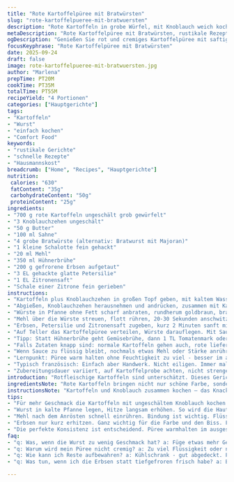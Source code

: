 ```yaml
---
title: "Rote Kartoffelpüree mit Bratwürsten"
slug: "rote-kartoffelpueree-mit-bratwuersten"
description: "Rote Kartoffeln in grobe Würfel, mit Knoblauch weich kochen, dann mit Butter und Sahne zu cremigem Püree stampfen. Toulouse-Würste scharf anbraten, kleine Zwiebeln darin dünsten, mit Mehl anschwitzen. Hühnerbrühe angießen, einköcheln bis die Sauce dicklich wird. Tiefgefrorene Erbsen, frischer Petersilie und Zitronensaft am Schluss einrühren. Zusammen servieren, mit Zitronenzeste bestreut. Komfortgericht mit rustikalem Touch, wenig Schnickschnack. Variationen mit Majoran oder Crème fraîche gut möglich. Sensible Balance zwischen Säure, Fett und Frische. Hauptmahlzeit für vier Portionen, schnell und bodenständig."
metaDescription: "Rote Kartoffelpüree mit Bratwürsten, rustikale Rezept für genussvolles Kochen"
ogDescription: "Genießen Sie rot und cremiges Kartoffelpüree mit saftigen Bratwürsten, ein einfaches und herzhaftes Gericht für jeden Anlass."
focusKeyphrase: "Rote Kartoffelpüree mit Bratwürsten"
date: 2025-09-24
draft: false
image: rote-kartoffelpueree-mit-bratwuersten.jpg
author: "Marlena"
prepTime: PT20M
cookTime: PT35M
totalTime: PT55M
recipeYield: "4 Portionen"
categories: ["Hauptgerichte"]
tags:
- "Kartoffeln"
- "Wurst"
- "einfach kochen"
- "Comfort Food"
keywords:
- "rustikale Gerichte"
- "schnelle Rezepte"
- "Hausmannskost"
breadcrumb: ["Home", "Recipes", "Hauptgerichte"]
nutrition: 
 calories: "630"
 fatContent: "35g"
 carbohydrateContent: "50g"
 proteinContent: "25g"
ingredients:
- "700 g rote Kartoffeln ungeschält grob gewürfelt"
- "3 Knoblauchzehen ungeschält"
- "50 g Butter"
- "100 ml Sahne"
- "4 grobe Bratwürste (alternativ: Bratwurst mit Majoran)"
- "1 kleine Schalotte fein gehackt"
- "20 ml Mehl"
- "350 ml Hühnerbrühe"
- "200 g gefrorene Erbsen aufgetaut"
- "3 EL gehackte glatte Petersilie"
- "1 EL Zitronensaft"
- "Schale einer Zitrone fein gerieben"
instructions:
- "Kartoffeln plus Knoblauchzehen in großen Topf geben, mit kaltem Wasser bedecken, dann salzen. Aufkochen lassen, bei mittlerer Hitze leicht köcheln, bis die Kartoffeln weich sind, etwa 10-15 Minuten. Garprobe mit Gabel machen, Kern muss weichfühlig sein."
- "Abgießen, Knoblauchzehen herausnehmen und andrücken, zusammen mit Kartoffeln zurück in den Topf. Sofort Stößel nehmen, 2 Esslöffel Butter einarbeiten, warmen Mix mit Sahne anpassen. Kartoffelpüree soll cremig, nicht flüssig sein. Abschmecken mit Salz und frisch gemahlenem Pfeffer. Warm stellen und abgedeckt ruhen lassen, keine Folie, sonst wird es zu feucht."
- "Würste in Pfanne ohne Fett scharf anbraten, rundherum goldbraun, braucht 8–10 Minuten. Hitze mitteln, Schalotte und restliche Butter hinzufügen, glasig dünsten. Vorsicht, nicht zu dunkel werden lassen, sonst bitter."
- "Mehl über die Würste streuen, flott rühren, 20-30 Sekunden anschwitzen. Dann Brühe dazugeben, sofort rühren, damit keine Klümpchen entstehen. Hitze erhöhen bis die Sauce sprudelnd kocht, immer rühren. Reduzieren, Sauce dickt nach 4-6 Minuten. Würste wenden, weitere 5 Minuten garen, dickere Konsistenz anpeilen, nicht zu flüssig."
- "Erbsen, Petersilie und Zitronensaft zugeben, kurz 2 Minuten sanft mitdünsten, Erbsen sollen warm aber bissfest bleiben. Wichtig: Frische Kräuter erst ganz am Schluss, sonst verlieren sie Aroma."
- "Auf Teller das Kartoffelpüree verteilen, Würste darauflegen. Mit Sauce und Erbsen übergießen. Zitronenzeste als Finish geben, das macht optisch und geschmacklich was her – knackiger Frischekick."
- "Tipp: Statt Hühnerbrühe geht Gemüsebrühe, dann 1 TL Tomatenmark oder Rauchpaprika für mehr Tiefe nehmen. Mehl kann durch Speisestärke ersetzt werden, Sauce wird dann klarer. Für weniger Säure Zitronensaft durch Essigessenz mildern."
- "Falls Zutaten knapp sind: normale Kartoffeln gehen auch, rote liefern aber schöne Farbe und Süße. Frische statt gefrorene Erbsen sind Top, schmecken aber kaum anders, also keine Panik. Schalotten durch Frühlingszwiebeln ersetzen, gibt andere Süße."
- "Wenn Sauce zu flüssig bleibt, nochmals etwas Mehl oder Stärke anrühren, langsam einfließen lassen, nicht zu viel auf einmal, sonst klumpt es. Butter am Ende einrühren gibt seidigen Glanz und mildert Säure der Zitrone."
- "Lernpunkt: Püree warm halten ohne Feuchtigkeit zu viel - besser im ausgeschalteten Ofen mit leicht offener Tür. Würste nicht zu schnell drehen, sonst reißen sie auf."
- "Typisch französisch: Einfach aber Handwerk. Nicht eiligen. Immer mal probieren. Würze langsam aufbauen, nie zu viel auf einmal."
- "Zubereitungsdauer variiert, auf Kartoffelprobe achten, nicht strenge Zeitvorgaben."
introduction: "Rotfleischige Kartoffeln sind unterschätzt. Dieses Gericht zeigt, wie wenig Aufwand nötig ist, um rustikale, französisch inspirierte Hausmannskost auf den Tisch zu bringen. Kartoffelstärke trifft feines Aroma von Knoblauch und Butter, während die Wurst saftig mit einer samtigen, sämigen Sauce verbunden wird. Dazu erfrischende Akzente durch Zitrone und frische Kräuter, statt schwerem Rahm. Eine Variation, die ich seit Jahren liebe – schneller als alle denken, und doch ganz anders als die üblichen Kartoffelbrei-Würstchen-Kombis. Der Trick ist Balance zwischen cremig und würzig, mit kleinen Überraschungen im Geschmack."
ingredientsNote: "Rote Kartoffeln bringen nicht nur schöne Farbe, sondern eine leicht süßliche Note. Sie eignen sich prima zum Stampfen, da ihre Textur nicht zu mehlig, aber trotzdem weich ist. Knoblauch sorgt für dezente Würze, ohne zu dominieren. Butter und Sahne als Milchprodukt habe ich statt Milch gewählt – mehr Aroma, cremiger. Toulousewürste sind klassisch; alternativ etwas würzige Bratwürste oder sogar Salsiccia passen gut. Schalotten fein gehackt, eher milder als normale Zwiebeln. Mehl zum Andicken der Sauce – Wichtig: nicht zu viel, damit die Sauce nicht zu pastös wird. Hühnerbrühe kann durch Gemüsesuppe ersetzt werden, macht das Gericht vegetarisch, wenn man Würste weglässt. Gefrorene Erbsen rate ich gut zu tauen, so stocken sie nicht zu sehr nach. Frische Kräuter zuletzt – sonst verlieren sie an Geschmack und Farbe. Zitronenschale bringt visuelle Frische, nicht nur Aroma. Säure balancieren mit Butter, sonst wird’s zu scharf."
instructionsNote: "Kartoffeln und Knoblauch zusammen kochen – das Knacken der kochenden Kartoffeln ist ein gutes Zeichen, sie zerfallen nicht zu früh. Püree am besten gleich stampfen, solange heiß, so wird es seidig. Butterstückchen erwärmen in der Hand, dann leichter einarbeiten. Sahne langsam dazugießen, Kontrolle der Konsistenz extrem wichtig – nicht zu dünn, sonst wird es langweilig. Würste in kalte Pfanne legen, Hitze langsam erhöhen, damit Haut schön knusprig wird, dann wenden. Schalotten nicht anbräunen lassen, nur glasig – sonst bitter und beißt sich mit der Süße der Kartoffeln. Mehl anschwitzen, aber nicht verbrennen – hat sonst mehligen Nachgeschmack. Brühe zügig einrühren, so gibt es eine geschmeidige Sauce ohne Klumpen. Würste zweimal wenden, so bleibt gleichmäßige Kerntemperatur. Erbsen nur kurz, nicht verkochen, Farbe bleibt knackig. Kräuter immer am Schluss einarbeiten, für Aroma und Farbe. Zitronenzeste locker über das fertige Gericht reiben – das sorgt für einen blitzfrischen Abschluss. Abkühlen lassen sie köcheln, mühsam. Nie Sauce sofort auf Vorrat binden, kalt wird sie zu fest."
tips:
- "Für mehr Geschmack die Kartoffeln mit ungeschältem Knoblauch kochen. So reift das Aroma ein. Salz optional, doch wichtig."
- "Wurst in kalte Pfanne legen, Hitze langsam erhöhen. So wird die Haut knusprig und die Wurst bleibt saftig. Vorsicht beim Wenden."
- "Mehl nach dem Anrösten schnell einrühren. Bindung ist wichtig. Flüssige Sauce? Mit Wasser-Mahlzeitandickung gut anpassen."
- "Erbsen nur kurz erhitzen. Ganz wichtig für die Farbe und den Biss. Frische Kräuter am Ende, damit sie nicht verwelken."
- "Die perfekte Konsistenz ist entscheidend. Püree warmhalten im ausgeschalteten Ofen, leicht offen. Feuchtigkeit nicht zu viel."
faq:
- "q: Was, wenn die Wurst zu wenig Geschmack hat? a: Füge etwas mehr Gewürze oder frische Kräuter dazu. Alternativen sind immer möglich."
- "q: Warum wird mein Püree nicht cremig? a: Zu viel Flüssigkeit oder nicht genug Butter kann der Grund sein. Melde die Konsistenz gut im Blick."
- "q: Wie kann ich Reste aufbewahren? a: Kühlschrank - gut abgedeckt. Portionsweise einfrieren ist auch ein guter Plan für Notzeiten."
- "q: Was tun, wenn ich die Erbsen statt tiefgefroren frisch habe? a: Blanchiere sie kurz, dann gleich zu den Würsten hinzufügen, um Biss zu behalten."

---
```

